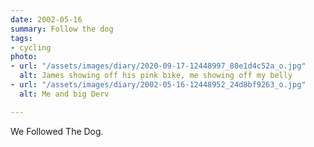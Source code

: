 ```yaml
---
date: 2002-05-16
summary: Follow the dog
tags:
- cycling
photo:
- url: "/assets/images/diary/2020-09-17-12448997_80e1d4c52a_o.jpg"
  alt: James showing off his pink bike, me showing off my belly
- url: "/assets/images/diary/2002-05-16-12448952_24d8bf9263_o.jpg"
  alt: Me and big Derv

---
```

We Followed The Dog.